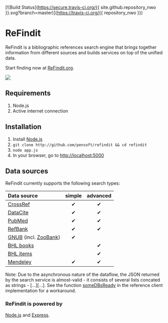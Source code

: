 [![Build Status](https://secure.travis-ci.org/{{ site.github.repository_nwo }}.svg?branch=master)](https://travis-ci.org/{{ repository_nwo }})

# ReFindit #

ReFindit is a bibliographic references search engine that brings together information from different sources and builds services on top of the unified data.

Start finding now at [ReFindit.org](http://refindit.org).


![](https://raw.github.com/pensoft/refindit/master/client/i/refindit-architecture.png)


## Requirements ##

1. Node.js
2. Active internet connection

## Installation ##

1. Install <a href="http://nodejs.org/download/">Node.js</a>
2. `git clone http://github.com/pensoft/refindit && cd refindit`
3. `node app.js`
4. In your browser, go to [http://localhost:5000](http://localhost:5000)

## Data sources ##
ReFindit currently supports the following search types:

| Data source   | simple | advanced |
| :------------ |:------:| :-------:|
| [CrossRef](http://crossref.org/)             | ✔      |  ✔       |
| [DataCite](http://datacite.org/)             | ✔      |  ✔       |
| [PubMed](http://www.ncbi.nlm.nih.gov/pubmed)             | ✔      |  ✔       |
| [RefBank](http://refbank.org/)             | ✔      |  ✔       |
| [GNUB](http://www.globalnames.org/GNUB "Global Names Usage Bank") (incl. [ZooBank](http://zoobank.org/ "The Official Registry of Zoological Nomenclature"))             | ✔      |          |
| [BHL books](http://www.biodiversitylibrary.org/ "Biodiversity Heritage Library")             |        |  ✔       |
| [BHL items](http://www.biodiversitylibrary.org/ "Biodiversity Heritage Library")             |        |  ✔       |
| [Mendeley](http://www.mendeley.com/)             | ✔      |  ✔       |


Note: Due to the asynchronous nature of the dataflow, the JSON returned by the search service is almost-valid - it consists of several lists concated as strings - [...][...]. See the function [someDBsReady](https://github.com/pensoft/refindit/blob/master/client/client.js#L188) in the reference client implementation for a workaround.

 
### ReFindit is powered by ###

[Node.js](http://nodejs.org/) and [Express](http://expressjs.com/).
